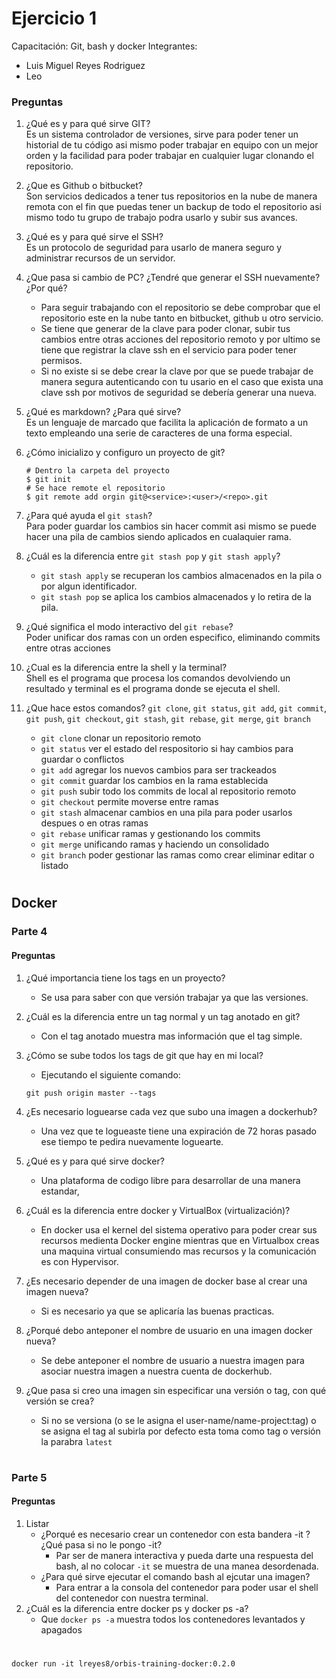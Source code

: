 # Ejercicio 1
Capacitación: Git, bash y docker
Integrantes:
- Luis Miguel Reyes Rodriguez
- Leo

### <strong>Preguntas</strong>

1. ¿Qué es y para qué sirve GIT? <br>
    Es un sistema controlador de versiones, sirve para poder tener un historial de tu código asi mismo poder trabajar en equipo con un mejor orden y la facilidad para poder trabajar en cualquier lugar clonando el repositorio.

2. ¿Que es Github o bitbucket? <br>
    Son servicios dedicados a tener tus repositorios en la nube de manera remota con el fin que puedas tener un backup de todo el repositorio asi mismo todo tu grupo de trabajo podra usarlo y subir sus avances.

3. ¿Qué es y para qué sirve el SSH? <br>
    Es un protocolo de seguridad para usarlo de manera seguro y administrar recursos de un servidor.

4. ¿Que pasa si cambio de PC? ¿Tendré que generar el SSH nuevamente?¿Por qué? <br>
    - Para seguir trabajando con el repositorio se debe comprobar que el repositorio este en la nube tanto en bitbucket, github u otro servicio.
    - Se tiene que generar de la clave para poder clonar, subir tus cambios entre otras acciones del repositorio remoto y por ultimo se tiene que registrar la clave ssh en el servicio para poder tener permisos.
    - Si no existe si se debe crear la clave por que se puede trabajar de manera segura autenticando con tu usario en el caso que exista una clave ssh por motivos de seguridad se debería generar una nueva.

5. ¿Qué es markdown? ¿Para qué sirve? <br>
    Es un lenguaje de marcado que facilita la aplicación de formato a un texto empleando una serie de caracteres de una forma especial.

6. ¿Cómo inicializo y configuro un proyecto de git?
    ```
    # Dentro la carpeta del proyecto
    $ git init
    # Se hace remote el repositorio
    $ git remote add orgin git@<service>:<user>/<repo>.git
    ```

7. ¿Para qué ayuda el `git stash`? <br>
    Para poder guardar los cambios sin hacer commit asi mismo se puede hacer una pila de cambios siendo aplicados en cualaquier rama.

8. ¿Cuál es la diferencia entre `git stash pop` y `git stash apply`? <br>
    - `git stash apply` se recuperan los cambios almacenados en la pila o por algun identificador.
    - `git stash pop` se aplica los cambios almacenados y lo retira de la pila.

9. ¿Qué significa el modo interactivo del `git rebase`? <br>
    Poder unificar dos ramas con un orden especifico, eliminando commits entre otras acciones

10. ¿Cual es la diferencia entre la shell y la terminal? <br>
    Shell es el programa que procesa los comandos devolviendo un resultado y terminal es el programa donde se ejecuta el shell.

11. ¿Que hace estos comandos? `git clone`, `git status`, `git add`, `git commit`, `git push`, `git checkout`, `git stash`, `git rebase`, `git merge`, `git branch` <br>
    - `git clone` clonar un repositorio remoto
    - `git status` ver el estado del respositorio si hay cambios para guardar o conflictos
    - `git add` agregar los nuevos cambios para ser trackeados
    - `git commit` guardar los cambios en la rama establecida
    - `git push` subir todo los commits de local al repositorio remoto
    - `git checkout` permite moverse entre ramas  
    - `git stash` almacenar cambios en una pila para poder usarlos despues o en otras ramas
    - `git rebase` unificar ramas y gestionando los commits
    - `git merge` unificando ramas y haciendo un consolidado
    - `git branch` poder gestionar las ramas como crear eliminar editar o listado

#

## Docker
### <strong>Parte 4</strong>

#### Preguntas

1. ¿Qué importancia tiene los tags en un proyecto?
    * Se usa para saber con que versión trabajar ya que las versiones.


2. ¿Cuál es la diferencia entre un tag normal y un tag anotado en git?
    * Con el tag anotado muestra mas información que el tag simple.

3. ¿Cómo se sube todos los tags de git que hay en mi local?
    * Ejecutando el siguiente comando:
    ``` 
    git push origin master --tags
    ```

4. ¿Es necesario loguearse cada vez que subo una imagen a dockerhub?
    * Una vez que te logueaste tiene una expiración de 72 horas pasado ese tiempo te pedira nuevamente loguearte.

5. ¿Qué es y para qué sirve docker?
    * Una plataforma de codigo libre para desarrollar de una manera estandar,  

6. ¿Cuál es la diferencia entre docker y VirtualBox (virtualización)?
    * En docker usa el kernel del sistema operativo para poder crear sus recursos medienta Docker engine mientras que en Virtualbox creas una maquina virtual consumiendo mas recursos y la comunicación es con Hypervisor.

7. ¿Es necesario depender de una imagen de docker base al crear una imagen nueva?
    * Si es necesario ya que se aplicaría las buenas practicas. 

8. ¿Porqué debo anteponer el nombre de usuario en una imagen docker nueva?
    * Se debe anteponer el nombre de usuario a nuestra imagen para asociar nuestra imagen a nuestra cuenta de dockerhub.

9. ¿Que pasa si creo una imagen sin especificar una versión o tag, con qué versión se crea?
    * Si no se versiona (o se le asigna el user-name/name-project:tag) o se asigna el tag al subirla por defecto esta toma como tag o versión la parabra `latest`

#

### <strong>Parte 5</strong>

#### Preguntas

1. Listar
    * ¿Porqué es necesario crear un contenedor con esta bandera -it ? ¿Qué pasa si no le pongo -it?
        - Par ser de manera interactiva y pueda darte una respuesta del bash, al no colocar `-it` se muestra de una manea desordenada.
    * ¿Para qué sirve ejecutar el comando bash al ejcutar una imagen?
        - Para entrar a la consola del contenedor para poder usar el shell del contenedor con nuestra terminal.
2. ¿Cuál es la diferencia entre docker ps y docker ps -a?
    * Que `docker ps -a` muestra todos los contenedores levantados y apagados

#

```
docker run -it lreyes8/orbis-training-docker:0.2.0
```